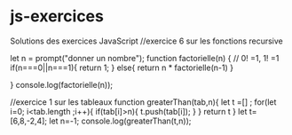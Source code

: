 # js-exercices
Solutions des exercices JavaScript
//exercice 6 sur les fonctions recursive

let n  = prompt("donner un nombre");
function factorielle(n) {
    // 0! =1, 1! =1   
    if(n===0||n===1){
  return 1;
   }
   else{ 
    return n * factorielle(n-1)
   }
       
}
 console.log(factorielle(n));





 //exercice 1 sur les tableaux
 function greaterThan(tab,n){
    let t =[] ;
    for(let i=0; i<tab.length ;i++){
        if(tab[i]>n){
            t.push(tab[i]);
        }
    }
    return t
 }
 let t=[6,8,-2,4];
 let n=-1;
 console.log(greaterThan(t,n));



